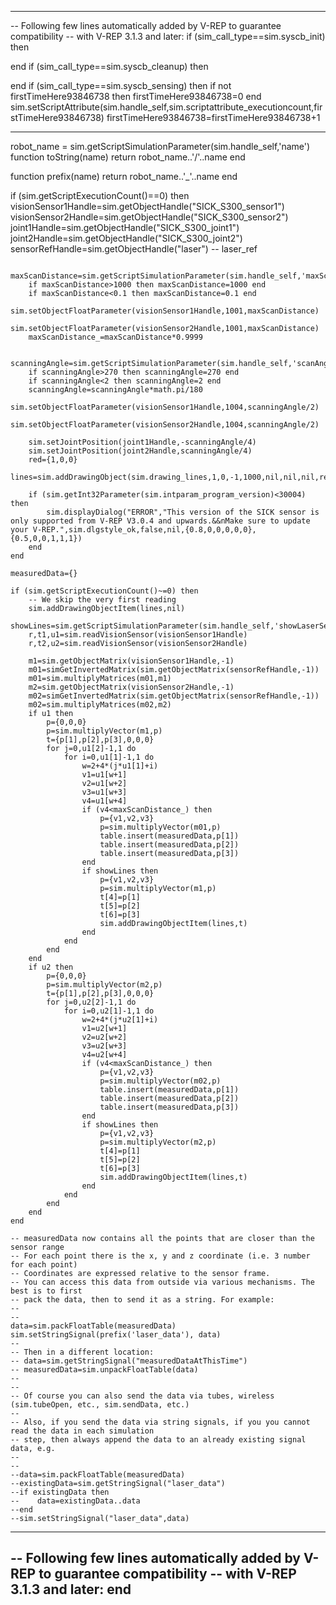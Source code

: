 ------------------------------------------------------------------------------ 
-- Following few lines automatically added by V-REP to guarantee compatibility 
-- with V-REP 3.1.3 and later: 
if (sim_call_type==sim.syscb_init) then 
 
end 
if (sim_call_type==sim.syscb_cleanup) then 
 
end 
if (sim_call_type==sim.syscb_sensing) then 
    if not firstTimeHere93846738 then 
        firstTimeHere93846738=0 
    end 
    sim.setScriptAttribute(sim.handle_self,sim.scriptattribute_executioncount,firstTimeHere93846738) 
    firstTimeHere93846738=firstTimeHere93846738+1 
 
------------------------------------------------------------------------------ 
robot_name = sim.getScriptSimulationParameter(sim.handle_self,'name')
function toString(name)
    return robot_name..'/'..name
end

function prefix(name)
    return robot_name..'_'..name
end
 
if (sim.getScriptExecutionCount()==0) then
        visionSensor1Handle=sim.getObjectHandle("SICK_S300_sensor1")
        visionSensor2Handle=sim.getObjectHandle("SICK_S300_sensor2")
        joint1Handle=sim.getObjectHandle("SICK_S300_joint1")
        joint2Handle=sim.getObjectHandle("SICK_S300_joint2")
        sensorRefHandle=sim.getObjectHandle("laser") -- laser_ref
    
        maxScanDistance=sim.getScriptSimulationParameter(sim.handle_self,'maxScanDistance')
        if maxScanDistance>1000 then maxScanDistance=1000 end
        if maxScanDistance<0.1 then maxScanDistance=0.1 end
        sim.setObjectFloatParameter(visionSensor1Handle,1001,maxScanDistance)
        sim.setObjectFloatParameter(visionSensor2Handle,1001,maxScanDistance)
        maxScanDistance_=maxScanDistance*0.9999
    
        scanningAngle=sim.getScriptSimulationParameter(sim.handle_self,'scanAngle')
        if scanningAngle>270 then scanningAngle=270 end
        if scanningAngle<2 then scanningAngle=2 end
        scanningAngle=scanningAngle*math.pi/180
        sim.setObjectFloatParameter(visionSensor1Handle,1004,scanningAngle/2)
        sim.setObjectFloatParameter(visionSensor2Handle,1004,scanningAngle/2)
    
        sim.setJointPosition(joint1Handle,-scanningAngle/4)
        sim.setJointPosition(joint2Handle,scanningAngle/4)
        red={1,0,0}
        lines=sim.addDrawingObject(sim.drawing_lines,1,0,-1,1000,nil,nil,nil,red)
    
        if (sim.getInt32Parameter(sim.intparam_program_version)<30004) then
            sim.displayDialog("ERROR","This version of the SICK sensor is only supported from V-REP V3.0.4 and upwards.&&nMake sure to update your V-REP.",sim.dlgstyle_ok,false,nil,{0.8,0,0,0,0,0},{0.5,0,0,1,1,1})
        end
    end
    
    measuredData={}
    
    if (sim.getScriptExecutionCount()~=0) then
        -- We skip the very first reading
        sim.addDrawingObjectItem(lines,nil)
        showLines=sim.getScriptSimulationParameter(sim.handle_self,'showLaserSegments')
        r,t1,u1=sim.readVisionSensor(visionSensor1Handle)
        r,t2,u2=sim.readVisionSensor(visionSensor2Handle)
    
        m1=sim.getObjectMatrix(visionSensor1Handle,-1)
        m01=simGetInvertedMatrix(sim.getObjectMatrix(sensorRefHandle,-1))
        m01=sim.multiplyMatrices(m01,m1)
        m2=sim.getObjectMatrix(visionSensor2Handle,-1)
        m02=simGetInvertedMatrix(sim.getObjectMatrix(sensorRefHandle,-1))
        m02=sim.multiplyMatrices(m02,m2)
        if u1 then
            p={0,0,0}
            p=sim.multiplyVector(m1,p)
            t={p[1],p[2],p[3],0,0,0}
            for j=0,u1[2]-1,1 do
                for i=0,u1[1]-1,1 do
                    w=2+4*(j*u1[1]+i)
                    v1=u1[w+1]
                    v2=u1[w+2]
                    v3=u1[w+3]
                    v4=u1[w+4]
                    if (v4<maxScanDistance_) then
                        p={v1,v2,v3}
                        p=sim.multiplyVector(m01,p)
                        table.insert(measuredData,p[1])
                        table.insert(measuredData,p[2])
                        table.insert(measuredData,p[3])
                    end
                    if showLines then
                        p={v1,v2,v3}
                        p=sim.multiplyVector(m1,p)
                        t[4]=p[1]
                        t[5]=p[2]
                        t[6]=p[3]
                        sim.addDrawingObjectItem(lines,t)
                    end
                end
            end
        end
        if u2 then
            p={0,0,0}
            p=sim.multiplyVector(m2,p)
            t={p[1],p[2],p[3],0,0,0}
            for j=0,u2[2]-1,1 do
                for i=0,u2[1]-1,1 do
                    w=2+4*(j*u2[1]+i)
                    v1=u2[w+1]
                    v2=u2[w+2]
                    v3=u2[w+3]
                    v4=u2[w+4]
                    if (v4<maxScanDistance_) then
                        p={v1,v2,v3}
                        p=sim.multiplyVector(m02,p)
                        table.insert(measuredData,p[1])
                        table.insert(measuredData,p[2])
                        table.insert(measuredData,p[3])
                    end
                    if showLines then
                        p={v1,v2,v3}
                        p=sim.multiplyVector(m2,p)
                        t[4]=p[1]
                        t[5]=p[2]
                        t[6]=p[3]
                        sim.addDrawingObjectItem(lines,t)
                    end
                end
            end
        end
    end
    
    -- measuredData now contains all the points that are closer than the sensor range
    -- For each point there is the x, y and z coordinate (i.e. 3 number for each point)
    -- Coordinates are expressed relative to the sensor frame.
    -- You can access this data from outside via various mechanisms. The best is to first
    -- pack the data, then to send it as a string. For example:
    --
    -- 
    data=sim.packFloatTable(measuredData)
    sim.setStringSignal(prefix('laser_data'), data)
    --
    -- Then in a different location:
    -- data=sim.getStringSignal("measuredDataAtThisTime")
    -- measuredData=sim.unpackFloatTable(data)
    --
    --
    -- Of course you can also send the data via tubes, wireless (sim.tubeOpen, etc., sim.sendData, etc.)
    --
    -- Also, if you send the data via string signals, if you you cannot read the data in each simulation
    -- step, then always append the data to an already existing signal data, e.g.
    --
    -- 
    --data=sim.packFloatTable(measuredData)
    --existingData=sim.getStringSignal("laser_data")
    --if existingData then
    --    data=existingData..data
    --end
    --sim.setStringSignal("laser_data",data)
    
    
    
    
 
 
------------------------------------------------------------------------------ 
-- Following few lines automatically added by V-REP to guarantee compatibility 
-- with V-REP 3.1.3 and later: 
end 
------------------------------------------------------------------------------ 
